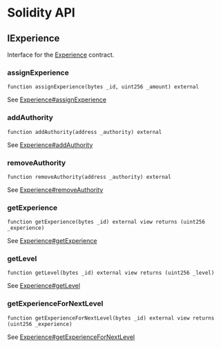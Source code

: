 # Solidity API

## IExperience

Interface for the [Experience](/docs/core/Experience.md) contract.

### assignExperience

```solidity
function assignExperience(bytes _id, uint256 _amount) external
```

See [Experience#assignExperience](/docs/core/Experience.md#assignExperience)

### addAuthority

```solidity
function addAuthority(address _authority) external
```

See [Experience#addAuthority](/docs/core/Experience.md#addAuthority)

### removeAuthority

```solidity
function removeAuthority(address _authority) external
```

See [Experience#removeAuthority](/docs/core/Experience.md#removeAuthority)

### getExperience

```solidity
function getExperience(bytes _id) external view returns (uint256 _experience)
```

See [Experience#getExperience](/docs/core/Experience.md#getExperience)

### getLevel

```solidity
function getLevel(bytes _id) external view returns (uint256 _level)
```

See [Experience#getLevel](/docs/core/Experience.md#getLevel)

### getExperienceForNextLevel

```solidity
function getExperienceForNextLevel(bytes _id) external view returns (uint256 _experience)
```

See [Experience#getExperienceForNextLevel](/docs/core/Experience.md#getExperienceForNextLevel)
